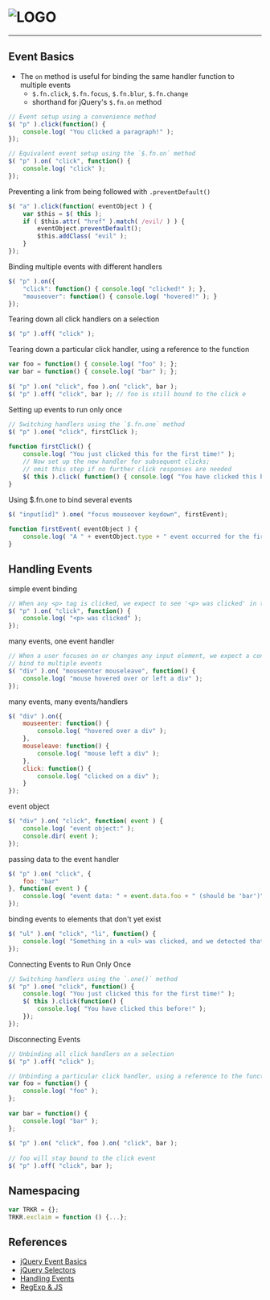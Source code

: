 # ![LOGO](http://upload.wikimedia.org/wikipedia/en/9/9e/JQuery_logo.svg)
---

## Event Basics

- The ```on``` method is useful for binding the same handler function to multiple events
  - ```$.fn.click```, ```$.fn.focus```, ```$.fn.blur```, ```$.fn.change```
  - shorthand for jQuery's ```$.fn.on``` method

``` js
// Event setup using a convenience method
$( "p" ).click(function() {
    console.log( "You clicked a paragraph!" );
});
```

``` js
// Equivalent event setup using the `$.fn.on` method
$( "p" ).on( "click", function() {
    console.log( "click" );
});
```


Preventing a link from being followed with ```.preventDefault()```
``` js
$( "a" ).click(function( eventObject ) {
    var $this = $( this );
    if ( $this.attr( "href" ).match( /evil/ ) ) {
        eventObject.preventDefault();
        $this.addClass( "evil" );
    }
});
```


Binding multiple events with different handlers
``` js
$( "p" ).on({
    "click": function() { console.log( "clicked!" ); },
    "mouseover": function() { console.log( "hovered!" ); }
});
```

Tearing down all click handlers on a selection
``` js
$( "p" ).off( "click" );
```


Tearing down a particular click handler, using a reference to the function
``` js
var foo = function() { console.log( "foo" ); };
var bar = function() { console.log( "bar" ); };
 
$( "p" ).on( "click", foo ).on( "click", bar );
$( "p" ).off( "click", bar ); // foo is still bound to the click e
```

Setting up events to run only once
``` js
// Switching handlers using the `$.fn.one` method
$( "p" ).one( "click", firstClick );
 
function firstClick() {
    console.log( "You just clicked this for the first time!" );
    // Now set up the new handler for subsequent clicks;
    // omit this step if no further click responses are needed
    $( this ).click( function() { console.log( "You have clicked this before!" ); } );
}
```

Using $.fn.one to bind several events
``` js
$( "input[id]" ).one( "focus mouseover keydown", firstEvent);
 
function firstEvent( eventObject ) {
    console.log( "A " + eventObject.type + " event occurred for the first time on the input with id " + this.id );
}
```

## Handling Events

simple event binding
``` js
// When any <p> tag is clicked, we expect to see '<p> was clicked' in the console.
$( "p" ).on( "click", function() {
    console.log( "<p> was clicked" );
});
```

many events, one event handler
``` js
// When a user focuses on or changes any input element, we expect a console message
// bind to multiple events
$( "div" ).on( "mouseenter mouseleave", function() {
    console.log( "mouse hovered over or left a div" );
});
```

many events, many events/handlers
``` js
$( "div" ).on({
    mouseenter: function() {
        console.log( "hovered over a div" );
    },
    mouseleave: function() {
        console.log( "mouse left a div" );
    },
    click: function() {
        console.log( "clicked on a div" );
    }
});
```

event object
``` js
$( "div" ).on( "click", function( event ) {
    console.log( "event object:" );
    console.dir( event );
});
```

passing data to the event handler
``` js
$( "p" ).on( "click", {
    foo: "bar"
}, function( event ) {
    console.log( "event data: " + event.data.foo + " (should be 'bar')" );
});
```

binding events to elements that don't yet exist
``` js
$( "ul" ).on( "click", "li", function() {
    console.log( "Something in a <ul> was clicked, and we detected that it was an <li> element." );
});
```

Connecting Events to Run Only Once
``` js
// Switching handlers using the `.one()` method
$( "p" ).one( "click", function() {
    console.log( "You just clicked this for the first time!" );
    $( this ).click(function() {
        console.log( "You have clicked this before!" );
    });
});
```

Disconnecting Events

``` js
// Unbinding all click handlers on a selection
$( "p" ).off( "click" );
```

``` js
// Unbinding a particular click handler, using a reference to the function
var foo = function() {
    console.log( "foo" );
};
 
var bar = function() {
    console.log( "bar" );
};
 
$( "p" ).on( "click", foo ).on( "click", bar );
 
// foo will stay bound to the click event
$( "p" ).off( "click", bar );
```



## Namespacing

``` js
var TRKR = {};
TRKR.exclaim = function () {...};
```


## References

- [jQuery Event Basics](http://learn.jquery.com/events/event-basics/)
- [jQuery Selectors](http://www.w3schools.com/jquery/jquery_ref_selectors.asp)
- [Handling Events](http://learn.jquery.com/events/handling-events/)
- [RegExp & JS](https://developer.mozilla.org/en-US/docs/JavaScript/Reference/Global_Objects/RegExp)